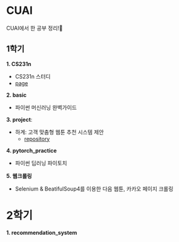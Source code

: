 # CUAI
CUAI에서 한 공부 정리!🌻

## 1학기
**1. CS231n**
* CS231n 스터디
* [page](https://www.notion.so/CUAI-4-X-CS231n-9ffaa5c13c734290869231b5ed5fae3b)
 
**2. basic**
* 파이썬 머신러닝 완벽가이드

**3. project**:
* 하계: 고객 맞춤형 웹툰 추천 시스템 제안
  * [repository](https://github.com/songahh/webtoon-recommendation)

**4. pytorch_practice**
* 파이썬 딥러닝 파이토치

**5. 웹크롤링**
* Selenium & BeatifulSoup4를 이용한 다음 웹툰, 카카오 페이지 크롤링

# 2학기
**1. recommendation_system**
